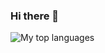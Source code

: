 ### Hi there 👋

![My top languages](https://github-readme-stats.vercel.app/api/top-langs/?username=Thepnathi&theme=tokyonight&layout=compact)

<!--
**gfioreze/gfioreze** is a ✨ _special_ ✨ repository because its `README.md` (this file) appears on your GitHub profile.

Here are some ideas to get you started:

- 🔭 I’m currently working on ...
- 🌱 I’m currently learning ...
- 👯 I’m looking to collaborate on ...
- 🤔 I’m looking for help with ...
- 💬 Ask me about ...
- 📫 How to reach me: ...
- 😄 Pronouns: ...
- ⚡ Fun fact: ...
-->
